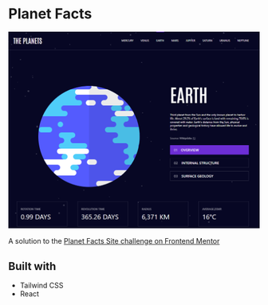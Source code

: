 # Planet Facts

<img src="./screenshot-planet-facts.png" width="700px" />

A solution to the [Planet Facts Site challenge on Frontend Mentor](https://www.frontendmentor.io/challenges/planets-fact-site-gazqN8w_f)

## Built with

- Tailwind CSS
- React
